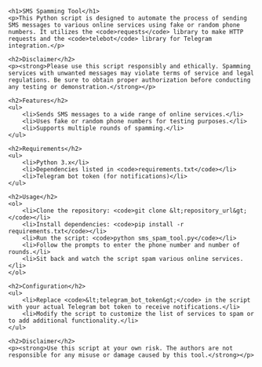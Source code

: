     <h1>SMS Spamming Tool</h1>
    <p>This Python script is designed to automate the process of sending SMS messages to various online services using fake or random phone numbers. It utilizes the <code>requests</code> library to make HTTP requests and the <code>telebot</code> library for Telegram integration.</p>
    
    <h2>Disclaimer</h2>
    <p><strong>Please use this script responsibly and ethically. Spamming services with unwanted messages may violate terms of service and legal regulations. Be sure to obtain proper authorization before conducting any testing or demonstration.</strong></p>
    
    <h2>Features</h2>
    <ul>
        <li>Sends SMS messages to a wide range of online services.</li>
        <li>Uses fake or random phone numbers for testing purposes.</li>
        <li>Supports multiple rounds of spamming.</li>
    </ul>
    
    <h2>Requirements</h2>
    <ul>
        <li>Python 3.x</li>
        <li>Dependencies listed in <code>requirements.txt</code></li>
        <li>Telegram bot token (for notifications)</li>
    </ul>
    
    <h2>Usage</h2>
    <ol>
        <li>Clone the repository: <code>git clone &lt;repository_url&gt;</code></li>
        <li>Install dependencies: <code>pip install -r requirements.txt</code></li>
        <li>Run the script: <code>python sms_spam_tool.py</code></li>
        <li>Follow the prompts to enter the phone number and number of rounds.</li>
        <li>Sit back and watch the script spam various online services.</li>
    </ol>
    
    <h2>Configuration</h2>
    <ul>
        <li>Replace <code>&lt;telegram_bot_token&gt;</code> in the script with your actual Telegram bot token to receive notifications.</li>
        <li>Modify the script to customize the list of services to spam or to add additional functionality.</li>
    </ul>
    
    <h2>Disclaimer</h2>
    <p><strong>Use this script at your own risk. The authors are not responsible for any misuse or damage caused by this tool.</strong></p>
